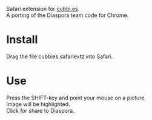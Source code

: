Safari extension for [cubbi.es](http://cubbies.heroku.com).   
A porting of the Diaspora team code for Chrome.

Install
=======
Drag the file cubbies.safariextz into Safari.

Use
=======
Press the SHIFT-key and point your mouse on a picture.   
Image will be highlighted.   
Click for share to Diaspora.